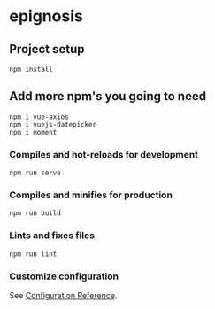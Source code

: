 # epignosis

## Project setup
```
npm install
```
## Add more npm's you going to need
```
npm i vue-axios
npm i vuejs-datepicker
npm i moment

```

### Compiles and hot-reloads for development
```
npm run serve
```

### Compiles and minifies for production
```
npm run build
```

### Lints and fixes files
```
npm run lint
```

### Customize configuration
See [Configuration Reference](https://cli.vuejs.org/config/).
